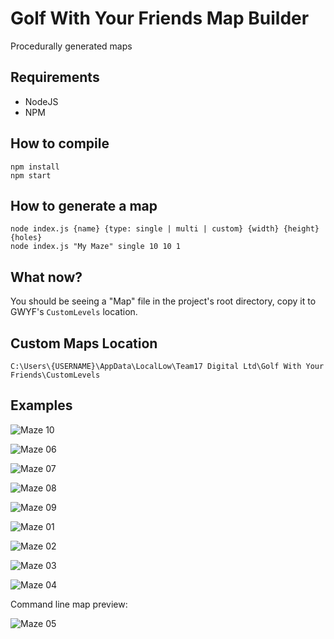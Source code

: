 # Golf With Your Friends Map Builder

Procedurally generated maps

## Requirements

- NodeJS
- NPM

## How to compile
```
npm install
npm start
```

## How to generate a map
```
node index.js {name} {type: single | multi | custom} {width} {height} {holes}
node index.js "My Maze" single 10 10 1
```

## What now?

You should be seeing a "Map" file in the project's root directory, copy it to GWYF's `CustomLevels` location.


## Custom Maps Location
```
C:\Users\{USERNAME}\AppData\LocalLow\Team17 Digital Ltd\Golf With Your Friends\CustomLevels
```

## Examples

![Maze 10](https://raw.githubusercontent.com/penrique/GWYF-Maze-builder/master/pics/10.jpg)

![Maze 06](https://raw.githubusercontent.com/penrique/GWYF-Maze-builder/master/pics/06.jpg)

![Maze 07](https://raw.githubusercontent.com/penrique/GWYF-Maze-builder/master/pics/07.jpg)

![Maze 08](https://raw.githubusercontent.com/penrique/GWYF-Maze-builder/master/pics/08.jpg)

![Maze 09](https://raw.githubusercontent.com/penrique/GWYF-Maze-builder/master/pics/09.jpg)

![Maze 01](https://raw.githubusercontent.com/penrique/GWYF-Maze-builder/master/pics/01.jpg)

![Maze 02](https://raw.githubusercontent.com/penrique/GWYF-Maze-builder/master/pics/02.jpg)

![Maze 03](https://raw.githubusercontent.com/penrique/GWYF-Maze-builder/master/pics/03.jpg)

![Maze 04](https://raw.githubusercontent.com/penrique/GWYF-Maze-builder/master/pics/04.jpg)

Command line map preview:

![Maze 05](https://raw.githubusercontent.com/penrique/GWYF-Maze-builder/master/pics/05.jpg)
